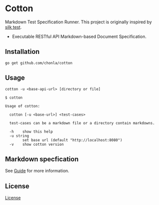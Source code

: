 # Cotton

Markdown Test Specification Runner. This project is originally inspired by [silk test](https://github.com/matryer/silk).

* Executable RESTful API Markdown-based Document Specification.

## Installation

```
go get github.com/chonla/cotton
```

## Usage

```
cotton -u <base-api-url> [directory or file]
```

```
$ cotton

Usage of cotton:

  cotton [-u <base-url>] <test-cases>

  test-cases can be a markdown file or a directory contain markdowns.

  -h	show this help
  -u string
    	set base url (default "http://localhost:8080")
  -v	show cotton version
```

## Markdown specfication

See [Guide](./guide) for more information.

## License

[License](LICENSE.txt)